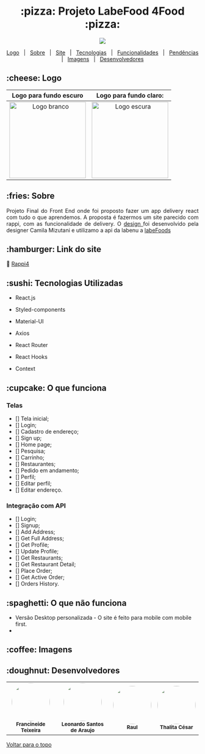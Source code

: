  <!-- TITLE -->
 <h1 align="center" id="top"> :pizza: Projeto LabeFood 4Food :pizza:</h1>
 
  <!-- LICENSE -->
<p align="center">
  <a href="https://choosealicense.com/licenses/mit/" target="_blank"><img src="https://img.shields.io/static/v1?label=License&message=MIT&color=informational"></a>
 </p>
 
 <!-- MENU -->
<p align="center">
  <a href="#logo">Logo</a> &#xa0; | &#xa0; 
  <a href="#sobre">Sobre</a> &#xa0; | &#xa0; 
  <a href="#site">Site</a> &#xa0; | &#xa0; 
  <a href="#tecnologias">Tecnologias</a> &#xa0; | &#xa0;
  <a href="#funciona">Funcionalidades</a> &#xa0; | &#xa0;  
  <a href="#pendente">Pendências</a> &#xa0; | &#xa0;
  <a href="#imagens">Imagens</a> &#xa0; | &#xa0;    
  <a href="#desenvolvedores">Desenvolvedores</a> &#xa0; 
</p>


<!-- LOGO -->
<h2 id="logo"> :cheese:  Logo </h2>

   Logo para fundo escuro            |       Logo para fundo claro:
:-----------------------------------:|:-----------------------------------:
<img alt= "Logo branco" src="https://user-images.githubusercontent.com/83131771/165494071-7b041e65-d722-4c94-83e0-58ecec772a9d.png"  width="200px" />  |  <img alt= "Logo escura" src="https://user-images.githubusercontent.com/83131771/165494011-729de5de-745e-4113-9bea-4515c57e6fd9.png"  width="200px"  />

<!-- SOBRE -->
<h2 id="sobre">:fries: Sobre </h2>
<p align="justify">Projeto Final do Front End onde foi proposto fazer um app delivery react com tudo o que aprendemos. A proposta é fazermos um site parecido com rappi, com as funcionalidade de delivery. O <a href="https://scene.zeplin.io/project/5dd5ae92669af1bc817c8359" target="_blank"> design </a> foi desenvolvido pela designer Camila Mizutani
e utilizamo a api da labenu a <a href="https://documenter.getpostman.com/view/7549981/SWTEdGtT" target="_blank"> labeFoods </a> 
</p>

<h2 id="site"> :hamburger: Link do site </h2>
<p>🔗 <a href="#" target="_blank"> Rappi4 </a>  </p>

<h2 id="tecnologias"> :sushi: Tecnologias Utilizadas </h2>

* <p>  React.js </p>
* <p>  Styled-components</p>
* <p>  Material-UI </p>
* <p>  Axios </p>
* <p>  React Router</p>
* <p>  React Hooks</p>
* <p>  Context</p>

<h2 id="funciona">:cupcake: O que funciona</h2>

### Telas
- [] Tela inicial;
- [] Login;
- [] Cadastro de endereço;
- [] Sign up;
- [] Home page;
- [] Pesquisa;
- [] Carrinho;
- [] Restaurantes;
- [] Pedido em andamento;
- [] Perfil;
- [] Editar perfil;
- [] Editar endereço.

### Integração com API
- [] Login;
- [] Signup;
- [] Add Address;
- [] Get Full Address;
- [] Get Profile;
- [] Update Profile;
- [] Get Restaurants;
- [] Get Restaurant Detail;
- [] Place Order;
- [] Get Active Order;
- [] Orders History.


<h2 id="pendente">:spaghetti: O que não funciona</h2>

-  Versão Desktop personalizada - O site é feito para mobile com mobile first.
-  
 

<h2 id="imagens">:coffee: Imagens</h2>

<h2 id="desenvolvedores">:doughnut: Desenvolvedores</h2>   
  
<table>
  <tr>
    <td align="center">
      <img src="https://user-images.githubusercontent.com/83131771/165489921-bc22bebf-2dd1-461a-803a-6373148336e0.jpg"
 style="border-radius: 50%" width="100px"/>
      <br />
      <sub><b>Francineide Teixeira</b></sub>
      <br />
    </td>
    <td align="center">
      <img src="https://ca.slack-edge.com/TLAVDH7C2-U02JBKEN0PR-468755bab7ef-512" style="border-radius: 50%" width="100px"/>
      <br />
      <sub><b>Leonardo Santos de Araujo</b></sub>
      <br />
    </td>  
    <td align="center">
    <img src="https://user-images.githubusercontent.com/83131771/165490257-9c6404e9-5663-4028-80db-3d0a62230adf.jpg" 
         style="border-radius: 50%" width="100px"/>
      <br />
      <sub><b>Raul</b></sub>
      <br />
    </td>  
    <td align="center">
     <img src="https://user-images.githubusercontent.com/83131771/165490602-642da7c4-65e0-499c-9d0b-41d8ab1c8d68.png" style="border-radius: 50%" width="100px"/>
      <br />
      <sub><b>Thalita César</b></sub>
      <br />
    </td>

</table>
  
  
<a href="#top">Voltar para o topo</a>
 
